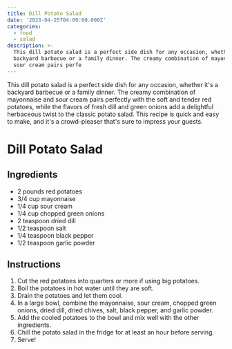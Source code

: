 ```yaml
---
title: Dill Potato Salad
date: '2023-04-25T04:00:00.000Z'
categories:
  - food
  - salad
description: >-
  This dill potato salad is a perfect side dish for any occasion, whether it's a
  backyard barbecue or a family dinner. The creamy combination of mayonnaise and
  sour cream pairs perfe
---
```

This dill potato salad is a perfect side dish for any occasion, whether it's a backyard barbecue or a family dinner. The creamy combination of mayonnaise and sour cream pairs perfectly with the soft and tender red potatoes, while the flavors of fresh dill and green onions add a delightful herbaceous twist to the classic potato salad. This recipe is quick and easy to make, and it's a crowd-pleaser that's sure to impress your guests.

# Dill Potato Salad

## Ingredients
- 2 pounds red potatoes
- 3/4 cup mayonnaise
- 1/4 cup sour cream
- 1/4 cup chopped green onions
- 2 teaspoon dried dill
- 1/2 teaspoon salt
- 1/4 teaspoon black pepper
- 1/2 teaspoon garlic powder

## Instructions

1. Cut the red potatoes into quarters or more if using big potatoes.
2. Boil the potatoes in hot water until they are soft.
3. Drain the potatoes and let them cool.
4. In a large bowl, combine the mayonnaise, sour cream, chopped green onions, dried dill, dried chives, salt, black pepper, and garlic powder.
5. Add the cooled potatoes to the bowl and mix well with the other ingredients.
6. Chill the potato salad in the fridge for at least an hour before serving.
7. Serve!
